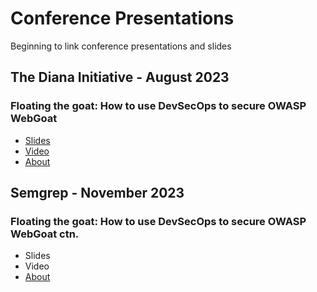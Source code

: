 # Conference Presentations
Beginning to link conference presentations and slides

## The Diana Initiative - August 2023
### Floating the goat: How to use DevSecOps to secure OWASP WebGoat
* [Slides](https://github.com/chloepotsklan/conferencepresentations/blob/main/Floating%20the%20Goat_v1.pptx.pdf)
* [Video](https://www.youtube.com/watch?v=zREi-5hQwmw)
* [About](https://thedianainitiative2023.sched.com/event/1O5lz/floating-the-goat-how-to-use-devsecops-to-secure-owasp-webgoat)

## Semgrep - November 2023
### Floating the goat: How to use DevSecOps to secure OWASP WebGoat ctn.
* Slides
* Video
* [About](https://semgrep.dev/events/devsecops-to-secure-owasp-webgoat/?utm_medium=social&utm_campaign=whp)
